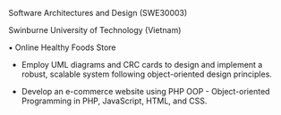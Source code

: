 Software Architectures and Design (SWE30003)

Swinburne University of Technology (Vietnam)

▪ Online Healthy Foods Store

* Employ UML diagrams and CRC cards to design and implement a robust, scalable system following object-oriented design principles.

* Develop an e-commerce website using PHP OOP - Object-oriented Programming in PHP, JavaScript, HTML, and CSS.
